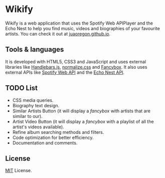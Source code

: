 # Wikify
Wikify is a web application that uses the Spotify Web APIPlayer and the Echo Nest to help you find music, videos and biographies of your favourite artists. You can check it out at [juaoregon.github.io](http://juaoregon.github.io/).

## Tools & languages
It is developed with HTML5, CSS3 and JavaScript and uses external libraries like [Handlebars.js](http://handlebarsjs.com/), [normalize.css](http://necolas.github.io/normalize.css/) and [Fancybox](http://fancybox.net/home). It also uses external APIs like [Spotify Web API](https://developer.spotify.com/web-api/) and the [Echo Nest API](http://developer.echonest.com/docs/v4).

## TODO List
* CSS media queries.
* Biography text design.
* Similar Artists Button (it will display a _fancybox_ with artists that are similar to our).
* Artist Video Button (it will display a _fancybox_ with a playlist of all the artist's videos available).
* Refine album searching methods and filters.
* Code optimization for better efficiency.
* Documentation and comments.

## License
[MIT](http://opensource.org/licenses/mit-license.php) License.
